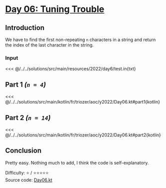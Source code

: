 # [Day 06: Tuning Trouble](https://adventofcode.com/2022/day/6)

## Introduction

We have to find the first non-repeating `n` characters in a string and return the index of the last character in the
string.

### Input

<<< @/../../solutions/src/main/resources/2022/day6/test.in{txt}

## Part 1 _(`n = 4`)_

<<< @/../../solutions/src/main/kotlin/fr/triozer/aoc/y2022/Day06.kt#part1{kotlin}

## Part 2 _(`n = 14`)_

<<< @/../../solutions/src/main/kotlin/fr/triozer/aoc/y2022/Day06.kt#part2{kotlin}

## Conclusion

Pretty easy. Nothing much to add, I think the code is self-explanatory.

Difficulty: ⭐️ / ⭐️⭐️⭐️⭐️⭐️\
Source
code: [Day06.kt](https://github.com/triozer/aoc-2022/tree/main/solutions/src/main/kotlin/fr/triozer/aoc/y2022/Day06.kt)
